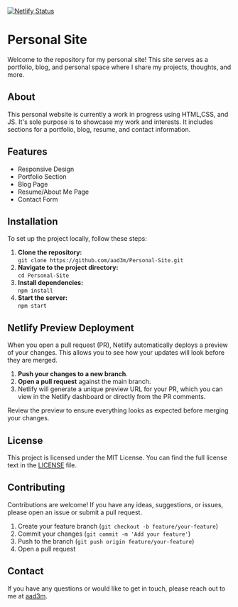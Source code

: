 [![Netlify Status](https://api.netlify.com/api/v1/badges/cdcc0431-5bcd-4612-841f-6d2afdf21d9e/deploy-status)](https://app.netlify.com/sites/aad3m/deploys)

# Personal Site
Welcome to the repository for my personal site! This site serves as a portfolio, blog, and personal space where I share my projects, thoughts, and more.

## About
This personal website is currently a work in progress using HTML,CSS, and JS. It's sole purpose is to showcase my work and interests. It includes sections for a portfolio, blog, resume, and contact information.

## Features
- Responsive Design
- Portfolio Section
- Blog Page
- Resume/About Me Page
- Contact Form

## Installation 
To set up the project locally, follow these steps:
1. **Clone the repository:**  
    `git clone https://github.com/aad3m/Personal-Site.git`
2. **Navigate to the project directory:**  
   `cd Personal-Site`
3. **Install dependencies:**  
   `npm install`
4. **Start the server:**  
   `npm start`

## Netlify Preview Deployment
When you open a pull request (PR), Netlify automatically deploys a preview of your changes. This allows you to see how your updates will look before they are merged. 

1. **Push your changes to a new branch**.
2. **Open a pull request** against the main branch.
3. Netlify will generate a unique preview URL for your PR, which you can view in the Netlify dashboard or directly from the PR comments.

Review the preview to ensure everything looks as expected before merging your changes.

## License
This project is licensed under the MIT License. You can find the full license text in the [LICENSE](LICENSE.txt) file.

## Contributing
Contributions are welcome! If you have any ideas, suggestions, or issues, please open an issue or submit a pull request.

1. Create your feature branch (`git checkout -b feature/your-feature`)
2. Commit your changes (`git commit -m 'Add your feature'`)
3. Push to the branch (`git push origin feature/your-feature`)
4. Open a pull request

## Contact
If you have any questions or would like to get in touch, please reach out to me at [aad3m](mailto:aliadem0205@gmail.com).

